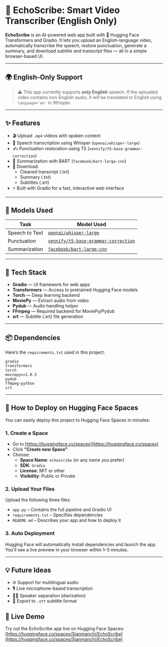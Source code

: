 # 🎥 EchoScribe: Smart Video Transcriber (English Only)

**EchoScribe** is an AI-powered web app built with 🤗 Hugging Face Transformers and Gradio. It lets you upload an English-language video, automatically transcribe the speech, restore punctuation, generate a summary, and download subtitle and transcript files — all in a simple browser-based UI.

---

## 🌍 English-Only Support

> ⚠️ This app currently supports **only English** speech.
> If the uploaded video contains non-English audio, it will be translated to English using `language='en'` in Whisper.

---

## ✨ Features

- 🎬 Upload `.mp4` videos with spoken content
- 🧠 Speech transcription using Whisper (`openai/whisper-large`)
- ✍️ Punctuation restoration using T5 (`vennify/t5-base-grammar-correction`)
- 📝 Summarization with BART (`facebook/bart-large-cnn`)
- 📁 Download:
  - Cleaned transcript (.txt)
  - Summary (.txt)
  - Subtitles (.srt)
- ⚡ Built with Gradio for a fast, interactive web interface

---

## 🧠 Models Used

| Task              | Model Used                                       |
|------------------|--------------------------------------------------|
| Speech to Text   | [`openai/whisper-large`](https://huggingface.co/openai/whisper-large) |
| Punctuation      | [`vennify/t5-base-grammar-correction`](https://huggingface.co/vennify/t5-base-grammar-correction) |
| Summarization    | [`facebook/bart-large-cnn`](https://huggingface.co/facebook/bart-large-cnn) |

---

## 🧰 Tech Stack

- **Gradio** — UI framework for web apps
- **Transformers** — Access to pretrained Hugging Face models
- **Torch** — Deep learning backend
- **MoviePy** — Extract audio from video
- **Pydub** — Audio handling helper
- **FFmpeg** — Required backend for MoviePy/Pydub
- **srt** — Subtitle (.srt) file generation

---

## 📦 Dependencies

Here’s the `requirements.txt` used in this project:

```
gradio
transformers
torch
moviepy==1.0.3
pydub
ffmpeg-python
srt
```

---

## 🚀 How to Deploy on Hugging Face Spaces

You can easily deploy this project to Hugging Face Spaces in minutes:

### 1. Create a Space

- Go to [https://huggingface.co/spaces](https://huggingface.co/spaces)
- Click **"Create new Space"**
- Choose:
  - **Space Name**: `echoscribe` (or any name you prefer)
  - **SDK**: `Gradio`
  - **License**: MIT or other
  - **Visibility**: Public or Private

### 2. Upload Your Files

Upload the following three files:

- `app.py` – Contains the full pipeline and Gradio UI
- `requirements.txt` – Specifies dependencies
- `README.md` – Describes your app and how to deploy it

### 3. Auto Deployment

Hugging Face will automatically install dependencies and launch the app.
You’ll see a live preview in your browser within 1–3 minutes.

---

## 💡 Future Ideas

- 🌐 Support for multilingual audio
- 🎙️ Live microphone-based transcription
- 🧑‍💼 Speaker separation (diarization)
- 📄 Export to `.vtt` subtitle format
## 🚩 Live Demo

Try out the EchoScribe app live on Hugging Face Spaces:  
[https://huggingface.co/spaces/Sjanmanchi/EchoScribe](https://huggingface.co/spaces/Sjanmanchi/EchoScribe)
